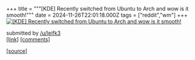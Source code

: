 +++
title = """[KDE] Recently switched from Ubuntu to Arch and wow is it smooth!"""
date = 2024-11-26T22:01:18.000Z
tags = ["reddit","wm"]
+++
[![[KDE] Recently switched from Ubuntu to Arch and wow is it smooth!](https://b.thumbs.redditmedia.com/zM4EWpkI_u08v2ot_jpgLf_lx_Bifxdfib9fgjB99Pg.jpg "[KDE] Recently switched from Ubuntu to Arch and wow is it smooth!")](https://www.reddit.com/r/unixporn/comments/1h0o4vv/kde_recently_switched_from_ubuntu_to_arch_and_wow/)

submitted by [/u/leifk3](https://www.reddit.com/user/leifk3)  
[\[link\]](https://www.reddit.com/gallery/1h0o4vv) [\[comments\]](https://www.reddit.com/r/unixporn/comments/1h0o4vv/kde_recently_switched_from_ubuntu_to_arch_and_wow/)

[[source]](https://www.reddit.com/r/unixporn/comments/1h0o4vv/kde_recently_switched_from_ubuntu_to_arch_and_wow/)
